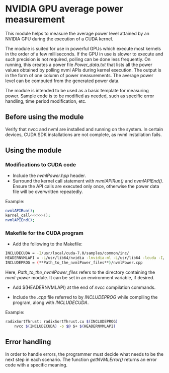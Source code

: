 # NVIDIA GPU average power measurement

This module helps to measure the average power level attained by an NVIDIA GPU during the execution of a CUDA kernel.

The module is suited for use in powerful GPUs which execute most kernels in the order of a few milliseconds. If the GPU in use is slower to execute and such precision is not required, polling can be done less frequently. On running, this creates a power file
*Power_data.txt* that lists all the power values obtained by polling nvml APIs during kernel execution. The output is in the form of one column of power measurements. The average power level can be computed from the generated power data.

The module is intended to be used as a basic template for measuring power. Sample code is to be modified as needed, such as specific error handling, time period modification, etc.

## Before using the module

Verify that nvcc and nvml are installed and running on the system. In certain devices, CUDA SDK installations are not complete, as nvml installation fails.

## Using the module

### Modifications to CUDA code

- Include the *nvmlPower.hpp* header.
- Surround the kernel call statement with *nvmlAPIRun()* and *nvmlAPIEnd()*. Ensure the API calls are executed only once, otherwise the power data file will be overwritten repeatedly.

Example:
```sh
nvmlAPIRun();
kernel_call<<<>>>();
nvmlAPIEnd();
```

### Makefile for the CUDA program

* Add the following to the Makefile:

```sh
INCLUDECUDA = -I/usr/local/cuda-7.0/samples/common/inc/
HEADERNVMLAPI = -L/usr/lib64/nvidia -lnvidia-ml -L/usr/lib64 -lcuda -I/usr/include -lpthread -I/(**Path_to_the_nvmlPower_files**)
INCLUDEPROG = (**Path_to_the_nvmlPower_files**)/nvmlPower.cpp
```

Here, *Path_to_the_nvmlPower_files* refers to the directory containing the *nvml-power* module. It can be set in an environment variable, if desired.

* Add $(HEADERNVMLAPI) at the end of *nvcc* compilation commands.

* Include the *.cpp* file referred to by *INCLUDEPROG* while compiling the program, along with *INCLUDECUDA*.

Example:
```sh
radixSortThrust: radixSortThrust.cu $(INCLUDEPROG)
	nvcc $(INCLUDECUDA) -o $@ $+ $(HEADERNVMLAPI)
```

## Error handling

In order to handle errors, the programmer must decide what needs to be the next step in each scenario. The function *getNVMLError()* returns an error code with a specific meaning.
